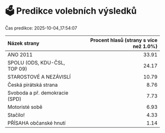 # 🗳️ Predikce volebních výsledků

Čas predikce: 2025-10-04_17:54:07

| Názek strany                   |   Procent hlasů (strany s více než 1.0%) |
|:-------------------------------|-----------------------------------------:|
| ANO 2011                       |                                    33.91 |
| SPOLU (ODS, KDU-ČSL, TOP 09)   |                                    24.17 |
| STAROSTOVÉ A NEZÁVISLÍ         |                                    10.79 |
| Česká pirátská strana          |                                     8.76 |
| Svoboda a př. demokracie (SPD) |                                     7.73 |
| Motoristé sobě                 |                                     6.93 |
| Stačilo!                       |                                     4.33 |
| PŘÍSAHA občanské hnutí         |                                     1.14 |